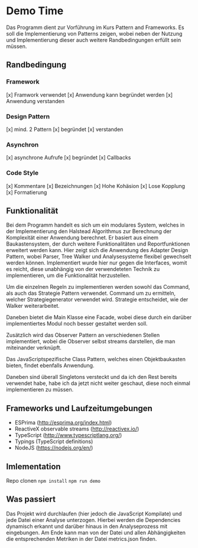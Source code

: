 # Demo Time

Das Programm dient zur Vorführung im Kurs Pattern and Frameworks.
Es soll die Implementierung von Patterns zeigen, wobei neben der Nutzung
und Implementierung dieser auch weitere Randbedingungen erfüllt sein müssen. 

## Randbedingung

### Framework
[x] Framwork verwendet
[x] Anwendung kann begründet werden
[x] Anwendung verstanden
### Design Pattern
[x] mind. 2 Pattern
[x] begründet
[x] verstanden
### Asynchron
[x] asynchrone Aufrufe
[x] begründet
[x] Callbacks
### Code Style
[x] Kommentare
[x] Bezeichnungen
[x] Hohe Kohäsion
[x] Lose Kopplung
[x] Formatierung


## Funktionalität
Bei dem Programm handelt es sich um ein modulares System, welches in 
der Implementierung den Halstead Algorithmus zur Berechnung der Komplexität
einer Anwendung berechnet. Er basiert aus einem Baukastensystem, der
durch weitere Funktionalitäten und Reportfunktionen erweitert werden kann.
Hier zeigt sich die Anwendung des Adapter Design Pattern, wobei Parser,
Tree Walker und Analysesysteme flexibel gewechselt werden können.
Implementiert wurde hier nur gegen die Interfaces, womit es reicht,
diese unabhängig von der verwendeteten Technik zu implementieren, um 
die Funktionalität herzustellen.

Um die einzelnen Regeln zu implementieren werden sowohl das Command, als
auch das Strategie Pattern verwendet. Command um zu ermitteln, welcher
Strategiegenerator verwendet wird. Strategie entscheidet, wie der Walker weiterarbeitet.
 
Daneben bietet die Main Klasse eine Facade, wobei diese durch ein darüber
implementiertes Modul noch besser gestaltet werden soll.

Zusätzlich wird das Observer Pattern an verschiedenen Stellen implementiert,
wobei die Observer selbst streams darstellen, die man miteinander verknüpft.
 
Das JavaScriptspezifische Class Pattern, welches einen Objektbaukasten bieten,
findet ebenfalls Anwendung.

Daneben sind überall Singletons versteckt und da ich den Rest bereits
verwendet habe, habe ich da jetzt nicht weiter geschaut, diese noch einmal 
 implementieren zu müssen.

## Frameworks und Laufzeitumgebungen

- ESPrima (http://esprima.org/index.html)
- ReactiveX observable streams (http://reactivex.io/)
- TypeScript (http://www.typescriptlang.org/)
- Typings (TypeScript definitions)
- NodeJS (https://nodejs.org/en/)

## Imlementation

Repo clonen
`npm install`
`npm run demo`

## Was passiert

Das Projekt wird durchlaufen (hier jedoch die JavaScript Kompilate) und jede Datei einer Analyse unterzogen.
Hierbei werden die Dependencies dynamisch erkannt und darüber hinaus in den Analyseprozess mit eingebungen.
Am Ende kann man von der Datei und allen Abhängigkeiten die entsprechenden Metriken in der Datei metrics.json finden.



